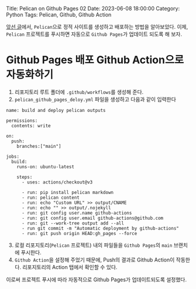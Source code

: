 Title: Pelican on Github Pages 02
Date: 2023-06-08 18:00:00
Category: Python
Tags: Pelican, Github, Github Action

[앞선 글](/pelican-on-github-pages-02)에서, `Pelican`으로 정적 사이트를 생성하고 배포하는 방법을 알아보았다. 이제, `Pelican` 프로젝트를 푸시하면 자동으로 `Github Pages`가 업데이트 되도록 해 보자.

# Github Pages 배포 Github Action으로 자동화하기
1. 리포지토리 루트 폴더에 `.github/workflows`를 생성해 준다.
2. `pelican_github_pages_deloy.yml` 파일을 생성하고 다음과 같이 입력한다
```
name: build and deploy pelican outputs

permissions:
  contents: write

on:
  push:
    branches:["main"]

jobs:
  build:
    runs-on: ubuntu-latest

    steps:
      - uses: actions/checkout@v3

      - run: pip install pelican markdown
      - run: pelican content
      - run: echo "Custom URL" >> output/CNAME
      - run: echo "" >> output/.nojekyll
      - run: git config user.name github-actions
      - run: git config user.email github-actions@github.com
      - run: git --work-tree output add --all
      - run git commit -m "Automatic deployment by github-actions"
      - run: git push origin HEAD:gh_pages --force
```

3. 로컬 리포지토리(`Pelican` 프로젝트) 내의 파일들을 `Github Pages`의 `main` 브랜치에 푸시한다.
4. `Github Action`을 설정해 주었기 때문에, Push의 결과로 Github Action이 작동한다. 리포지토리의 Action 탭에서 확인할 수 있다.

이로써 프로젝트 푸시에 따라 자동적으로 Github Pages가 업데이트되도록 설정했다.